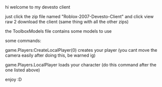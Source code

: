 <p>hi welcome to my devesto client</p>
<p>just click the zip file named "Roblox-2007-Devesto-Client" and click view raw 2 download the client (same thing with all the other zips)</p>
<p>the ToolboxModels file contains some models to use</p>
<p>some commands:</p>
<p>game.Players:CreateLocalPlayer(0) creates your player (you cant move the camera easily after doing this, be warned ig)</p>
<p>game.Players.LocalPlayer loads your character (do this command after the one listed above)</p>
<p>enjoy :D</p>
